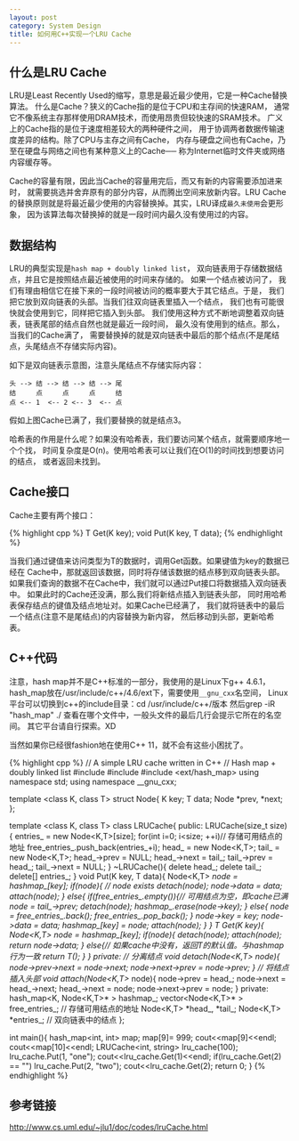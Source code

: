 ```yaml
---
layout: post
category: System Design
title: 如何用C++实现一个LRU Cache
---
```


## 什么是LRU Cache

LRU是Least Recently Used的缩写，意思是最近最少使用，它是一种Cache替换算法。
什么是Cache？狭义的Cache指的是位于CPU和主存间的快速RAM，
通常它不像系统主存那样使用DRAM技术，而使用昂贵但较快速的SRAM技术。
广义上的Cache指的是位于速度相差较大的两种硬件之间，
用于协调两者数据传输速度差异的结构。除了CPU与主存之间有Cache，
内存与硬盘之间也有Cache，乃至在硬盘与网络之间也有某种意义上的Cache──
称为Internet临时文件夹或网络内容缓存等。

Cache的容量有限，因此当Cache的容量用完后，而又有新的内容需要添加进来时，
就需要挑选并舍弃原有的部分内容，从而腾出空间来放新内容。LRU Cache
的替换原则就是将最近最少使用的内容替换掉。其实，LRU译成`最久未使用`会更形象，
因为该算法每次替换掉的就是一段时间内最久没有使用过的内容。

## 数据结构

LRU的典型实现是`hash map + doubly linked list`，
双向链表用于存储数据结点，并且它是按照结点最近被使用的时间来存储的。
如果一个结点被访问了，
我们有理由相信它在接下来的一段时间被访问的概率要大于其它结点。于是，
我们把它放到双向链表的头部。当我们往双向链表里插入一个结点，
我们也有可能很快就会使用到它，同样把它插入到头部。
我们使用这种方式不断地调整着双向链表，链表尾部的结点自然也就是最近一段时间，
最久没有使用到的结点。那么，当我们的Cache满了，
需要替换掉的就是双向链表中最后的那个结点(不是尾结点，头尾结点不存储实际内容)。

如下是双向链表示意图，注意头尾结点不存储实际内容：

	头 --> 结 --> 结 --> 结 --> 尾
	结     点     点     点     结
	点 <-- 1  <-- 2 <-- 3  <-- 点

假如上图Cache已满了，我们要替换的就是结点3。

哈希表的作用是什么呢？如果没有哈希表，我们要访问某个结点，就需要顺序地一个个找，
时间复杂度是O(n)。使用哈希表可以让我们在O(1)的时间找到想要访问的结点，
或者返回未找到。

## Cache接口

Cache主要有两个接口：

{% highlight cpp %}
T Get(K key);
void Put(K key, T data);
{% endhighlight %}

当我们通过键值来访问类型为T的数据时，调用Get函数。如果键值为key的数据已经在
Cache中，那就返回该数据，同时将存储该数据的结点移到双向链表头部。
如果我们查询的数据不在Cache中，我们就可以通过Put接口将数据插入双向链表中。
如果此时的Cache还没满，那么我们将新结点插入到链表头部，
同时用哈希表保存结点的键值及结点地址对。如果Cache已经满了，
我们就将链表中的最后一个结点(注意不是尾结点)的内容替换为新内容，
然后移动到头部，更新哈希表。

## C++代码

注意，hash map并不是C++标准的一部分，我使用的是Linux下g++ 4.6.1，
hash_map放在/usr/include/c++/4.6/ext下，需要使用`__gnu_cxx`名空间，
Linux平台可以切换到c++的include目录：cd /usr/include/c++/版本
然后grep -iR "hash_map" ./
查看在哪个文件中，一般头文件的最后几行会提示它所在的名空间。
其它平台请自行探索。XD

当然如果你已经很fashion地在使用C++ 11，就不会有这些小困扰了。

{% highlight cpp %}
// A simple LRU cache written in C++
// Hash map + doubly linked list
#include <iostream>
#include <vector>
#include <ext/hash_map>
using namespace std;
using namespace __gnu_cxx;

template <class K, class T>
struct Node{
    K key;
    T data;
    Node *prev, *next;
};

template <class K, class T>
class LRUCache{
public:
    LRUCache(size_t size){
        entries_ = new Node<K,T>[size];
        for(int i=0; i<size; ++i)// 存储可用结点的地址
            free_entries_.push_back(entries_+i);
        head_ = new Node<K,T>;
        tail_ = new Node<K,T>;
        head_->prev = NULL;
        head_->next = tail_;
        tail_->prev = head_;
        tail_->next = NULL;
    }
    ~LRUCache(){
        delete head_;
        delete tail_;
        delete[] entries_;
    }
    void Put(K key, T data){
        Node<K,T> *node = hashmap_[key];
        if(node){ // node exists
            detach(node);
            node->data = data;
            attach(node);
        }
        else{
            if(free_entries_.empty()){// 可用结点为空，即cache已满
                node = tail_->prev;
                detach(node);
                hashmap_.erase(node->key);
            }
            else{
                node = free_entries_.back();
                free_entries_.pop_back();
            }
            node->key = key;
            node->data = data;
            hashmap_[key] = node;
            attach(node);
        }
    }
    T Get(K key){
        Node<K,T> *node = hashmap_[key];
        if(node){
            detach(node);
            attach(node);
            return node->data;
        }
        else{// 如果cache中没有，返回T的默认值。与hashmap行为一致
            return T();
        }
    }
private:
    // 分离结点
    void detach(Node<K,T>* node){
        node->prev->next = node->next;
        node->next->prev = node->prev;
    }
    // 将结点插入头部
    void attach(Node<K,T>* node){
        node->prev = head_;
        node->next = head_->next;
        head_->next = node;
        node->next->prev = node;
    }
private:
    hash_map<K, Node<K,T>* > hashmap_;
    vector<Node<K,T>* > free_entries_; // 存储可用结点的地址
    Node<K,T> *head_, *tail_;
    Node<K,T> *entries_; // 双向链表中的结点
};

int main(){
    hash_map<int, int> map;
    map[9]= 999;
    cout<<map[9]<<endl;
    cout<<map[10]<<endl;
    LRUCache<int, string> lru_cache(100);
    lru_cache.Put(1, "one");
    cout<<lru_cache.Get(1)<<endl;
    if(lru_cache.Get(2) == "")
        lru_cache.Put(2, "two");
    cout<<lru_cache.Get(2);
    return 0;
}
{% endhighlight %}

## 参考链接

<http://www.cs.uml.edu/~jlu1/doc/codes/lruCache.html>
